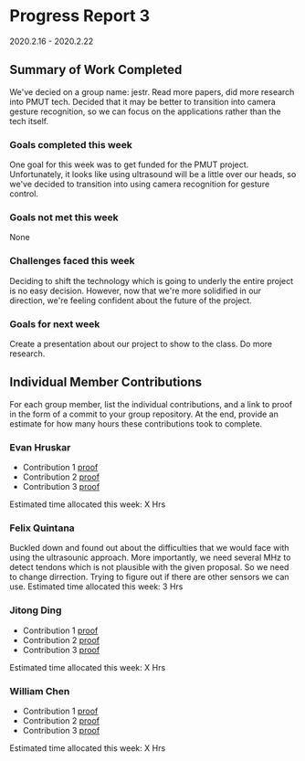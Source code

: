 # Progress Report 3

2020.2.16 - 2020.2.22

## Summary of Work Completed

We've decied on a group name: jestr. Read more papers, did more research into PMUT tech.
Decided that it may be better to transition into camera gesture recognition, so we can focus on the applications
rather than the tech itself.

### Goals completed this week

One goal for this week was to get funded for the PMUT project. Unfortunately, it looks like using ultrasound will
be a little over our heads, so we've decided to transition into using camera recognition for gesture control.

### Goals not met this week

None

### Challenges faced this week

Deciding to shift the technology which is going to underly the entire project is no easy decision.
However, now that we're more solidified in our direction, we're feeling confident about the future of the project.

### Goals for next week

Create a presentation about our project to show to the class. Do more research.

## Individual Member Contributions

For each group member, list the individual contributions, and a link to proof in the form of a commit to your group repository. At the end, provide an estimate for how many hours these contributions took to complete.

### Evan Hruskar

- Contribution 1 [proof](link) 
- Contribution 2 [proof](link) 
- Contribution 3 [proof](link)

Estimated time allocated this week: X Hrs

### Felix Quintana

Buckled down and found out about the difficulties that we would face with using the ultrasounic approach. More importantly, we need several MHz to detect tendons which is not plausible with the given proposal. So we need to change dirrection. Trying to figure out if there are other sensors we can use.
Estimated time allocated this week: 3 Hrs

### Jitong Ding

- Contribution 1 [proof](link) 
- Contribution 2 [proof](link) 
- Contribution 3 [proof](link)

Estimated time allocated this week: X Hrs

### William Chen

- Contribution 1 [proof](link) 
- Contribution 2 [proof](link) 
- Contribution 3 [proof](link)

Estimated time allocated this week: X Hrs
